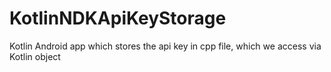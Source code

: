 # KotlinNDKApiKeyStorage
Kotlin Android app which stores the api key in cpp file, which we access via Kotlin object

